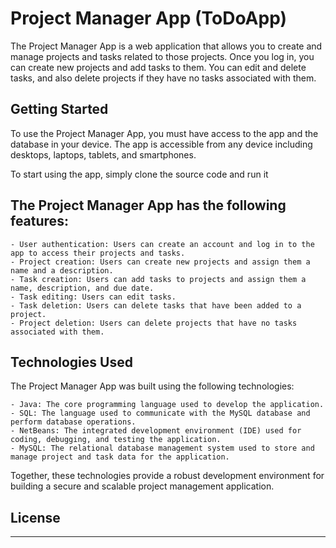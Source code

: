 # Project Manager App (ToDoApp)

The Project Manager App is a web application that allows you to create and manage projects and tasks related to those projects.
Once you log in, you can create new projects and add tasks to them. You can edit and delete tasks, and also delete projects if they have no tasks
associated with them.


## Getting Started

To use the Project Manager App, you must have access to the app and the database in your device.
The app is accessible from any device including desktops, laptops, tablets, and smartphones.

To start using the app, simply clone the source code and run it


## The Project Manager App has the following features:

    - User authentication: Users can create an account and log in to the app to access their projects and tasks.
    - Project creation: Users can create new projects and assign them a name and a description.
    - Task creation: Users can add tasks to projects and assign them a name, description, and due date.
    - Task editing: Users can edit tasks.
    - Task deletion: Users can delete tasks that have been added to a project.
    - Project deletion: Users can delete projects that have no tasks associated with them.


## Technologies Used

The Project Manager App was built using the following technologies:

    - Java: The core programming language used to develop the application.
    - SQL: The language used to communicate with the MySQL database and perform database operations.
    - NetBeans: The integrated development environment (IDE) used for coding, debugging, and testing the application.
    - MySQL: The relational database management system used to store and manage project and task data for the application.

Together, these technologies provide a robust development environment for building a secure and scalable project management application.


## License

------
